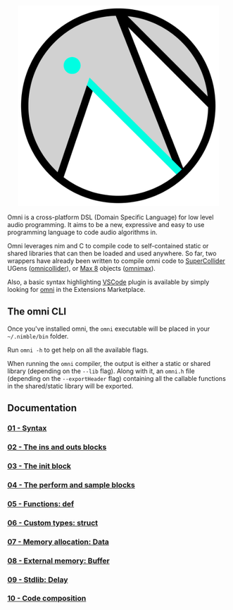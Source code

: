 <a name="logo"/>
<div align="center">
<img src="omni_logo.png" alt="Omni logo" width="457" height="454"></img>
</a>
</div>

Omni is a cross-platform DSL (Domain Specific Language) for low level audio programming. 
It aims to be a new, expressive and easy to use programming language to code audio algorithms in.

Omni leverages nim and C to  compile code to self-contained static or shared libraries that can then be loaded and used anywhere. So far, two wrappers have already been written to compile omni code to [SuperCollider](https://supercollider.github.io/) UGens ([omnicollider](https://github.com/vitreo12/omnicollider)), or [Max 8](https://cycling74.com/) objects ([omnimax](https://github.com/vitreo12/omnimax)).

Also, a basic syntax highlighting [VSCode](https://code.visualstudio.com/) plugin is available by simply looking for [omni](https://github.com/vitreo12/vscode-omni) in the Extensions Marketplace.

## The omni CLI 

Once you've installed omni, the `omni` executable will be placed in your `~/.nimble/bin` folder.

Run `omni -h` to get help on all the available flags.

When running the `omni` compiler, the output is either a static or shared library (depending on the `--lib` flag). Along with it, an `omni.h` file (depending on the `--exportHeader` flag) containing all the callable functions in the shared/static library will be exported.

## Documentation

### [01 - Syntax](01_syntax.md)

### [02 - The ins and outs blocks](02_ins_outs.md)

### [03 - The init block](03_init.md)

### [04 - The perform and sample blocks](04_perform_sample.md)

### [05 - Functions: def](05_def.md)

### [06 - Custom types: struct](06_struct.md)

### [07 - Memory allocation: Data](07_data.md)

### [08 - External memory: Buffer](08_buffer.md)

### [09 - Stdlib: Delay](09_delay.md)

### [10 - Code composition](10_code_composition.md)
